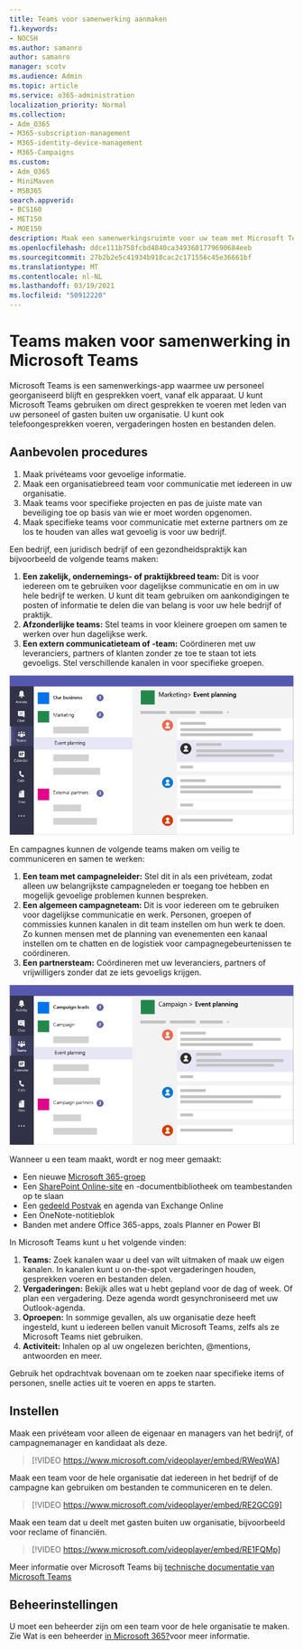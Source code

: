 ```yaml
---
title: Teams voor samenwerking aanmaken
f1.keywords:
- NOCSH
ms.author: samanro
author: samanro
manager: scotv
ms.audience: Admin
ms.topic: article
ms.service: o365-administration
localization_priority: Normal
ms.collection:
- Adm_O365
- M365-subscription-management
- M365-identity-device-management
- M365-Campaigns
ms.custom:
- Adm_O365
- MiniMaven
- MSB365
search.appverid:
- BCS160
- MET150
- MOE150
description: Maak een samenwerkingsruimte voor uw team met Microsoft Teams.
ms.openlocfilehash: ddce111b758fcbd4840ca3493601779690684eeb
ms.sourcegitcommit: 27b2b2e5c41934b918cac2c171556c45e36661bf
ms.translationtype: MT
ms.contentlocale: nl-NL
ms.lasthandoff: 03/19/2021
ms.locfileid: "50912220"
---
```

# <a name="create-teams-for-collaboration-in-microsoft-teams"></a>Teams maken voor samenwerking in Microsoft Teams

Microsoft Teams is een samenwerkings-app waarmee uw personeel georganiseerd blijft en gesprekken voert, vanaf elk apparaat. U kunt Microsoft Teams gebruiken om direct gesprekken te voeren met leden van uw personeel of gasten buiten uw organisatie. U kunt ook telefoongesprekken voeren, vergaderingen hosten en bestanden delen.

## <a name="best-practices"></a>Aanbevolen procedures

1. Maak privéteams voor gevoelige informatie.
1. Maak een organisatiebreed team voor communicatie met iedereen in uw organisatie.
1. Maak teams voor specifieke projecten en pas de juiste mate van beveiliging toe op basis van wie er moet worden opgenomen.
1. Maak specifieke teams voor communicatie met externe partners om ze los te houden van alles wat gevoelig is voor uw bedrijf.

Een bedrijf, een juridisch bedrijf of een gezondheidspraktijk kan bijvoorbeeld de volgende teams maken:

1. **Een zakelijk, ondernemings- of praktijkbreed team:** Dit is voor iedereen om te gebruiken voor dagelijkse communicatie en om in uw hele bedrijf te werken. U kunt dit team gebruiken om aankondigingen te posten of informatie te delen die van belang is voor uw hele bedrijf of praktijk.
1. **Afzonderlijke teams:** Stel teams in voor kleinere groepen om samen te werken over hun dagelijkse werk.
1. **Een extern communicatieteam of -team:** Coördineren met uw leveranciers, partners of klanten zonder ze toe te staan tot iets gevoeligs. Stel verschillende kanalen in voor specifieke groepen.

![Diagram van een Microsoft Teams-venster met drie afzonderlijke teams om veilige communicatie en samenwerking binnen een bedrijf mogelijk te maken](../media/m365-democracy-teams-business-collab.png)

En campagnes kunnen de volgende teams maken om veilig te communiceren en samen te werken:

1. **Een team met campagneleider:** Stel dit in als een privéteam, zodat alleen uw belangrijkste campagneleden er toegang toe hebben en mogelijk gevoelige problemen kunnen bespreken.
2. **Een algemeen campagneteam:** Dit is voor iedereen om te gebruiken voor dagelijkse communicatie en werk. Personen, groepen of commissies kunnen kanalen in dit team instellen om hun werk te doen. Zo kunnen mensen met de planning van evenementen een kanaal instellen om te chatten en de logistiek voor campagnegebeurtenissen te coördineren.
3. **Een partnersteam:** Coördineren met uw leveranciers, partners of vrijwilligers zonder dat ze iets gevoeligs krijgen.

![Diagram van een Microsoft Teams-venster met drie afzonderlijke teams om veilige communicatie en samenwerking binnen een campagne mogelijk te maken](../media/m365-democracy-teams-collab.png)

Wanneer u een team maakt, wordt er nog meer gemaakt:

- Een nieuwe [Microsoft 365-groep](/MicrosoftTeams/office-365-groups)
- Een [SharePoint Online-site](/MicrosoftTeams/sharepoint-onedrive-interact) en -documentbibliotheek om teambestanden op te slaan
- Een [gedeeld Postvak](/MicrosoftTeams/exchange-teams-interact) en agenda van Exchange Online
- Een OneNote-notitieblok
- Banden met andere Office 365-apps, zoals Planner en Power BI

In Microsoft Teams kunt u het volgende vinden:

1. **Teams:** Zoek kanalen waar u deel van wilt uitmaken of maak uw eigen kanalen. In kanalen kunt u on-the-spot vergaderingen houden, gesprekken voeren en bestanden delen.
2. **Vergaderingen:** Bekijk alles wat u hebt gepland voor de dag of week. Of plan een vergadering. Deze agenda wordt gesynchroniseerd met uw Outlook-agenda.
3. **Oproepen:** In sommige gevallen, als uw organisatie deze heeft ingesteld, kunt u iedereen bellen vanuit Microsoft Teams, zelfs als ze Microsoft Teams niet gebruiken.
4. **Activiteit:** Inhalen op al uw ongelezen berichten, @mentions, antwoorden en meer.

Gebruik het opdrachtvak bovenaan om te zoeken naar specifieke items of personen, snelle acties uit te voeren en apps te starten.

## <a name="set-it-up"></a>Instellen

Maak een privéteam voor alleen de eigenaar en managers van het bedrijf, of campagnemanager en kandidaat als deze.

> [!VIDEO https://www.microsoft.com/videoplayer/embed/RWeqWA]

Maak een team voor de hele organisatie dat iedereen in het bedrijf of de campagne kan gebruiken om bestanden te communiceren en te delen.

> [!VIDEO https://www.microsoft.com/videoplayer/embed/RE2GCG9]

Maak een team dat u deelt met gasten buiten uw organisatie, bijvoorbeeld voor reclame of financiën.

> [!VIDEO https://www.microsoft.com/videoplayer/embed/RE1FQMp]

Meer informatie over Microsoft Teams bij [technische documentatie van Microsoft Teams](/microsoftteams/microsoft-teams)

## <a name="admin-settings"></a>Beheerinstellingen

U moet een beheerder zijn om een team voor de hele organisatie te maken. Zie Wat is een beheerder [in Microsoft 365?](https://support.office.com/article/what-is-an-admin-e123627e-4892-4461-b9aa-1b6d57a5cfa4?ui=en-US&rs=en-US&ad=US)voor meer informatie.